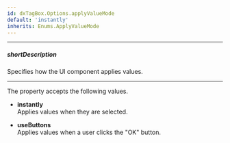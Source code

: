 ```yaml
---
id: dxTagBox.Options.applyValueMode
default: 'instantly'
inherits: Enums.ApplyValueMode
---
```

---
##### shortDescription
Specifies how the UI component applies values.

---
The property accepts the following values.

- **instantly**  
 Applies values when they are selected.

- **useButtons**  
 Applies values when a user clicks the "OK" button.
